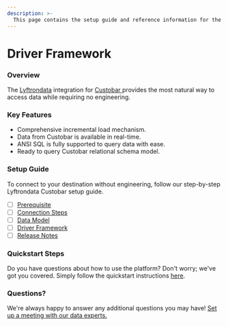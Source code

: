 ```yaml
---
description: >-
  This page contains the setup guide and reference information for the Custobar source connector.
---
```


# Driver Framework

### Overview

The [Lyftrondata](https://www.lyftrondata.com/) integration for [Custobar](https://www.lyftrondata.com/integration/custobar/)[ ](https://www.lyftrondata.com/integration/custobar/)provides the most natural way to access data while requiring no engineering.

### Key Features

* Comprehensive incremental load mechanism.
* Data from Custobar is available in real-time.&#x20;
* ANSI SQL is fully supported to query data with ease.
* Ready to query Custobar relational schema model.

### Setup Guide

To connect to your destination without engineering, follow our step-by-step Lyftrondata Custobar setup guide.

* [ ] [Prerequisite](../../marketing-analytics/custobar/prerequisite.md)
* [ ] [Connection Steps](../../marketing-analytics/custobar/connection-steps.md)
* [ ] [Data Model](../../marketing-analytics/custobar/data-model/)
* [ ] [Driver Framework](../../marketing-analytics/custobar/driver-framework/)
* [ ] [Release Notes](../../marketing-analytics/custobar/release-notes.md)

### Quickstart Steps

Do you have questions about how to use the platform? Don't worry; we've got you covered. Simply follow the quickstart instructions [here](../../../quickstart-steps.md).

### Questions? <a href="#questions" id="questions"></a>

We're always happy to answer any additional questions you may have! [Set up a meeting with our data experts.](https://www.lyftrondata.com/book-a-meeting/)


